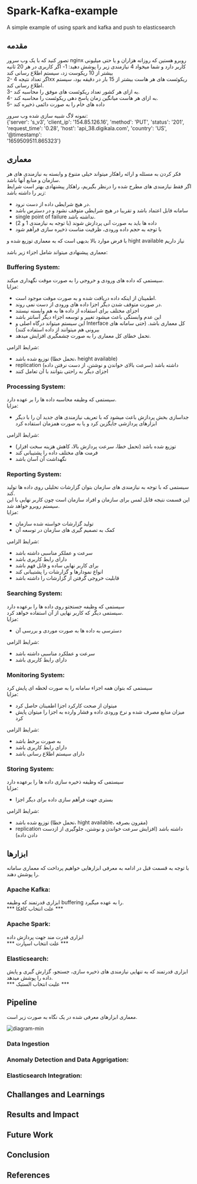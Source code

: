 # Spark-Kafka-example
A simple example of using spark and kafka and push to elasticsearch  


## مقدمه
تصور کنید که با یک وب سرور nginx روبرو هستین که روزانه هزاران و یا حتی میلیونی کاربر دارد و شما میخواد 4 نیازمندی زیر را پوشش دهید:
1- اگر کاربری در هر 20 ثانیه بیشتر از 10 ریکوست زد، سیستم اطلاع رسانی کند  
2- اگر تعداد نتیجه 4xx ریکوئست های هر هاست بیشتر از 15 بار در دقیقه بود، سیستم اطلاع رسانی کند.  
3- به ازای هر کشور تعداد ریکوئست های موفق را محاسبه کند.  
4- به ازای هر هاست میانگین زمان پاسخ دهی ریکوئست را محاسبه کند.  
5- داده های خام را به صورت دائمی ذخیره کند  

نمونه لاگ شبیه سازی شده وب سرور:  
{'server': 's_v3', 'client_ip': '154.85.126.16', 'method': 'PUT', 'status': '201',  
'request_time': '0.28', 'host': 'api_38.digikala.com', 'country': 'US', '@timestamp':  
'1659509511.865323'}

## معماری
فکر کردن به مسئله و ارائه راهکار میتواند خیلی متنوع و وابسته به نیازمندی های هر سازمان و منابع آنها باشد.  
اگر فقط نیازمندی های مطرح شده را درنظر بگیریم، راهکار پیشنهادی بهتر است شرایط زیر را داشته باشد:
- در هیچ شرایطی داده از دست نرود.
- سامانه قابل اعتماد باشد و تقریبا در هیچ شرایطی متوقف نشود و در دسترس باشد
- single point of failure نداشته باشد.
- داده ها باید به صورت آنی پردازش شوند (با توجه به نیازمندی 1 و 2)
- با توجه به حجم داده ورودی، ظرفیت مناست ذخیره سازی فرآهم شود

با فرض موارد بالا بدیهی است که به معماری توزیع شده و hight available نیاز داریم  

معماری پیشنهادی میتواند شامل اجزاء زیر باشد:
### Buffering System:
سیستمی که داده های ورودی و خروجی را به صورت موقت نگهداری میکند.  
مزایا:
- اطمینان از اینکه داده دریافت شده و به صورت موقت موجود است.
- در صورت متوقف شدن دیگر اجزا داده های ورودی از دست نمی روند.
- اجزای مختلف برای استفاده از داده ها به هم وابسته نیستند
- این عدم وابستگی باعث میشود تغییر و توسعه اجزاء دیگر آسانتر باشد
- این سیستم میتواند درگاه اصلی و Interface کل معماری باشد. (حتی سامانه های بیرونی هم میتوانند از داده استفاده کنند)
- تحمل خطای کل معماری را به صورت چشمگیری افزایش میدهد.

شرایط الزامی:
- توزیع شده باشد (تحمل خطا، height available)
- replication داشته باشد (سرعت بالای خواندن و نوشتن، از دست نرفتن داده)
- اجزای دیگر به راحتی بتوانند با آن تعامل کنند

### Processing System:
سیستمی که وظیفه محاسبه داده ها را بر عهده دارد.  
مزایا:
- جداسازی بخش پردازش باعث میشود که با تعریف نیازمندی های جدید آن را با دیگر ابزارهای پردازشی جایگزین کرد و یا به صورت همزمان استفاده کرد

شرایط الزامی:
- توزیع شده باشد (تحمل خطا، سرعت پردازش بالا، کاهش هزینه سخت افزار)
- فرمت های مختلف داده را پشتیبانی کند
- نگهداشت آن آسان باشد

### Reporting System:
سیستمی که با توجه به نیازمندی های سازمان بتوان گزارشات تحلیلی روی داده ها تولید کند.  
این قسمت نتیجه قابل لمس برای سازمان و افراد سازمان است چون کاربر نهایی با این سیستم روبرو خواهد شد.  
مزایا:
- تولید گزارشات خواسته شده سازمان
- کمک به تصمیم گیری های سازمان در توسعه آن

شرایط الزامی:
- سرعت و عملکر مناسبی داشته باشد
- دارای رابط کاربری باشد
- برای کاربر نهایی ساده و قابل فهم باشد
- انواع نمودارها و گزارشات را پشتیبانی کند
- قابلیت خروجی گرفتن از گزارشات را داشته باشد

### Searching System:
سیستمی که وظیفه جستجتو روی داده ها را برعهده دارد  
سیستمی دیگر که کاربر نهایی از آن استفاده خواهد کرد.  
مزایا:
- دسترسی به داده ها به صورت موردی و بررسی آن

شرایط الزامی:
- سرعت و عملکرد مناسبی داشته باشد
- دارای رابط کاربری باشد

### Monitoring System:
سیستمی که بتوان همه اجزاء سامانه را به صورت لحظه ای پایش کرد  
مزایا:
- میتوان از صحت کارکرد اجزا اطمینان حاصل کرد
- میزان منابع مصرف شده و نرخ ورودی داده و فشار وارده به اجزا را میتوان پایش کرد

شرایط الزامی:
- به صورت برخط باشد
- دارای رابط کاربری باشد
- دارای سیستم اطلاع رسانی باشد

### Storing System:
سیستمی که وظیفه ذخیره سازی داده ها را برعهده دارد  
مزایا:
- بستری جهت فرآهم سازی داده برای دیگر اجزا

شرایط الزامی:
- توزیع شده باشد (تحمل خطا، hight available، مقرون بصرفه)
- replication داشته باشد (افزایش سرعت خواندن و نوشتن، جلوگیری از ازدست دادن داده)

## ابزارها
با توجه به قسمت قبل در ادامه به معرفی ابزارهایی خواهیم پرداخت که معماری سامانه را پوشش دهند.

### Apache Kafka:
ابزاری قدرتمند که وظیفه buffering را به عهده میگیرد.  
*** علت انتخاب کافکا ***

### Apache Spark:
ابزاری قدرت مند جهت پردازش داده  
*** علت انتخاب اسپارت ***

### Elasticsearch:
ابزاری قدرتمند که به تنهایی نیازمندی های ذخیره سازی، جستجو، گزارش گیری و پایش داده را پوشش میدهد.  
*** علیت انتخاب الستیک ***

## Pipeline
معماری ابزارهای معرفی شده در یک نگاه به صورت زیر است.  

![diagram-min](https://github.com/aliSadegh/Spark-Kafka-example/assets/24531562/307d453b-cef1-400c-8617-c415cdf8b775)

### Data Ingestion

### Anomaly Detection and Data Aggrigation:

### Elasticsearch Integration:

## Challanges and Learnings

## Results and Impact

## Future Work

## Conclusion

## References